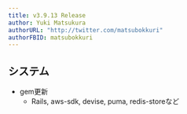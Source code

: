 ```yaml
---
title: v3.9.13 Release
author: Yuki Matsukura
authorURL: "http://twitter.com/matsubokkuri"
authorFBID: matsubokkuri
---
```


## システム

- gem更新
  - Rails, aws-sdk, devise, puma, redis-storeなど

